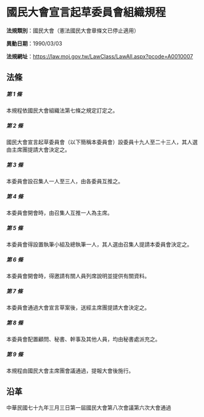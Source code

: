# 國民大會宣言起草委員會組織規程

**法規類別**：國民大會（憲法國民大會章條文已停止適用）

**異動日期**：1990/03/03  

**法規網址**：https://law.moj.gov.tw/LawClass/LawAll.aspx?pcode=A0010007





## 法條
##### 第 1 條
本規程依國民大會組織法第七條之規定訂定之。

##### 第 2 條
國民大會宣言起草委員會（以下簡稱本委員會）設委員十九人至二十三人，其人選由主席團提請大會決定之。

##### 第 3 條
本委員會設召集人一人至三人，由各委員互推之。

##### 第 4 條
本委員會開會時，由召集人互推一人為主席。

##### 第 5 條
本委員會得設置執筆小組及總執筆一人，其人選由召集人提請本委員會決定之。

##### 第 6 條
本委員會開會時，得邀請有關人員列席說明並提供有關資料。

##### 第 7 條
本委員會通過大會宣言草案後，送經主席團提請大會決定之。

##### 第 8 條
本委員會配置顧問、秘書、幹事及其他人員，均由秘書處派充之。

##### 第 9 條
本規程由國民大會主席團會議通過，提報大會後施行。

## 沿革
中華民國七十九年三月三日第一屆國民大會第八次會議第六次大會通過
